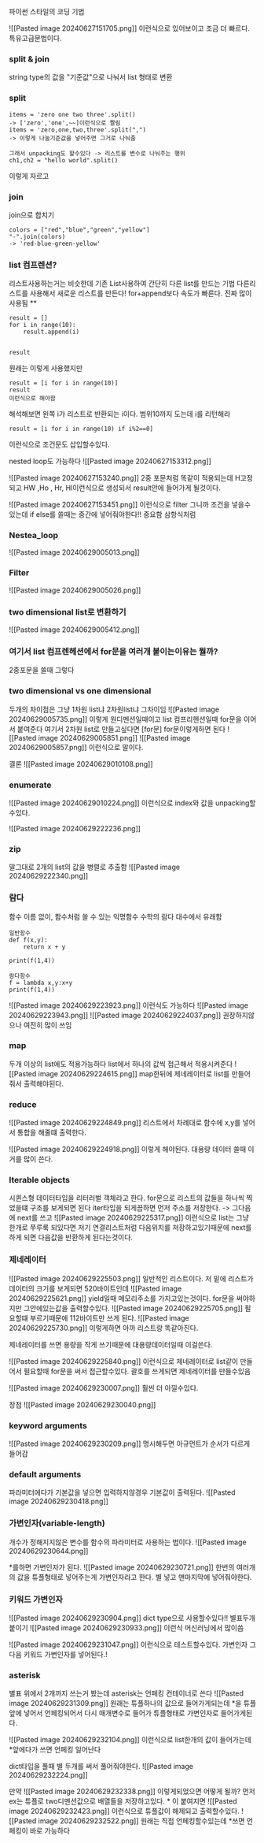 파이썬 스타일의 코딩 기법

![[Pasted image 20240627151705.png]]
이런식으로 있어보이고 조금 더 빠르다.
특유고급문법이다.


### split & join
string type의 값을 "기준값"으로 나눠서 list 형태로 변환
### split
```
items = 'zero one two three'.split()
-> ['zero','one',~~]이런식으로 짤림
items = 'zero,one,two,three'.split(",")
-> 이렇게 나눌기준값을 넣어주면 그거로 나눠줌

그래서 unpacking도 할수있다 -> 리스트를 변수로 나눠주는 행위
ch1,ch2 = "hello world".split()

```
이렇게 자르고
### join
join으로 합치기
```
colors = ["red","blue","green","yellow"]
"-".join(colors)
-> 'red-blue-green-yellow'
```



### list 컴프렌션?
리스트사용하는거는 비슷한데
기존 List사용하여 간단히 다른 list를 만드는 기법
다른리스트를 사용해서 새로운 리스트를 만든다!
for+append보다 속도가 빠른다.
진짜 많이 사용됨 **
```
result = []
for i in range(10):
	result.append(i)


result
```
원래는 이렇게 사용했지만
```
result = [i for i in range(10)]
result 
이런식으로 해야함

```
해석해보면 왼쪽 i가 리스트로 반환되는 i이다. 범위10까지 도는데 i를 리턴해라
```
result = [i for i in range(10) if i%2==0]
```
이런식으로 조건문도 삽입할수있다.

nested loop도 가능하다 
![[Pasted image 20240627153312.png]]

![[Pasted image 20240627153240.png]]
2중 포문처럼 똑같이 적용되는데 H고정 되고 HW ,Ho , Hr, Hl이런식으로 생성되서 result안에 들어가게 될것이다.

![[Pasted image 20240627153451.png]]
이런식으로 filter 그니까 조건을 넣을수있는데 
if else를 쓸때는 중간에 넣어줘야한다!! 중요함 삼항식처럼

### Nestea_loop
![[Pasted image 20240629005013.png]]
### Filter
![[Pasted image 20240629005026.png]]

### two dimensional list로 변환하기
![[Pasted image 20240629005412.png]]
### 여기서 list 컴프렌헤션에서 for문을 여러개 붙이는이유는 뭘까?
2중포문을 쓸때 그렇다


### two dimensional vs one dimensional
두개의 차이점은 그냥 1차원 list냐 2차원list냐 그차이임
![[Pasted image 20240629005735.png]]
이렇게 원디멘션일때이고 list 컴프리헨션일때 for문을 이어서 붙여준다
여기서 2차원 list로 만들고싶다면 \[for문] for문이렇게하면 된다
![[Pasted image 20240629005851.png]]
![[Pasted image 20240629005857.png]]
이런식으로 말이다.

결론
![[Pasted image 20240629010108.png]]

### enumerate 
![[Pasted image 20240629010224.png]]
이런식으로 index와 값을 unpacking할수있다.

![[Pasted image 20240629222236.png]]

### zip 
말그대로 2개의 list의 값을 병렬로 추출함
![[Pasted image 20240629222340.png]]


### 람다 
함수 이름 없이, 함수처럼 쓸  수 있는 익명함수
수학의 람다 대수에서 유래함

```
일반함수
def f(x,y):
	return x + y

print(f(1,4))

람다함수
f = lambda x,y:x+y
print(f(1,4))
```

![[Pasted image 20240629223923.png]]
이런식도 가능하다
![[Pasted image 20240629223943.png]]
![[Pasted image 20240629224037.png]]
권장하지않으나 여전히 많이 쓰임

### map
두개 이상의 list에도 적용가능하다
list에서 하나의 값씩 접근해서 적용시켜준다
![[Pasted image 20240629224615.png]]
map한뒤에 제네레이터로 list를 만들어줘서 출력해야된다.


### reduce
![[Pasted image 20240629224849.png]]
리스트에서 차례대로 함수에 x,y를 넣어서 통합을 해줄떄 출력한다.

![[Pasted image 20240629224918.png]]
이렇게 해야된다.
대용량 데이터 쓸때 이거를 많이 쓴다.

### lterable objects
시퀸스형 데이터타입을 리터러벌 객체라고 한다. 
for문으로 리스트의 값들을 하나씩 찍었을떄
구조를 보게되면 된다
iter타입을 되게끔하면 먼저 주소를 저장한다. -> 그다음에 next를 쓰고 
![[Pasted image 20240629225317.png]]
이런식으로 list는 그냥 한개로 쭈루룩 되있다면
저기 연결리스트처럼 다음위치를 저장하고있기때문에 next를 하게 되면 다음값을 반환하게 된다는것이다.


### 제네레이터
![[Pasted image 20240629225503.png]]
일반적인 리스트이다.
저 밑에 리스트가 데이터의 크기를 보게되면 520바이트인데
![[Pasted image 20240629225621.png]]
yield일때 메모리주소를 가지고있는것이다.
for문을 써야하지만 그안에있는값을 출력할수있다.
![[Pasted image 20240629225705.png]]
필요할떄 부르기때문에 112바이트만 쓰게 된다.
![[Pasted image 20240629225730.png]]
이렇게하면 아까 리스트랑 똑같아진다.

제네레이터를 쓰면 용량을 작게 쓰기때문에 대용량데이터일때 이걸쓴다.

![[Pasted image 20240629225840.png]]
이런식으로 제네레이터로 list같이 만들어서 필요할때 for문을 써서 접근할수있다.
괄호를 쓰게되면 제네레이터를 만들수있음

![[Pasted image 20240629230007.png]]
훨씬 더 아낄수있다.

장점
![[Pasted image 20240629230040.png]]


### keyword arguments
![[Pasted image 20240629230209.png]]
명시해두면 아규먼트가 순서가 다르게 들어감
### default arguments
파라미터에다가 기본값을 넣으면 입력하지않경우 기본값이 출력된다.
![[Pasted image 20240629230418.png]]


### 가변인자(variable-length)
개수가 정해지지않은 변수를 함수의 파라미터로 사용하는 법이다.
![[Pasted image 20240629230644.png]]

\*를하면 가변인자가 된다.
![[Pasted image 20240629230721.png]]
한번의 여러개의 값을 튜플형태로 넣어주는게 가변인자라고 한다. 별 넣고 맨마지막에 넣어줘야한다.

### 키워드 가변인자
![[Pasted image 20240629230904.png]]
dict type으로 사용할수있다!!
별표두개 붙이기
![[Pasted image 20240629230933.png]]
이런식
머신러닝에서 많이씀


![[Pasted image 20240629231047.png]]
이런식으로 테스트할수있다.
가변인자 그다음 키워드 가변인자를 넣어된다.!



### asterisk
별표 위에서 2개까지 쓰는거 봤는데 asterisk는 언페킹 컨테이너로 쓴다
![[Pasted image 20240629231309.png]]
원래는 튜플하나의 값으로 들어가게되는데 \*을 튜플앞에 넣어서
언페킹되어서 다시 매개변수로 들어가 튜플형태로 가변인자로 들어가게된다.


![[Pasted image 20240629232104.png]]
이런식으로 list한개의 값이 들어가는데
\*앞에다가 쓰면 언페킹 일어난다

dict타입을 풀때 별 두개를 써서 풀어줘야한다.
![[Pasted image 20240629232224.png]]

만약
![[Pasted image 20240629232338.png]]
이렇게되었으면 어떻게 될까?
먼저 ex는 튜플로 two디멘션값으로 배열들을 저장하고있다.
\* 이 붙여지면 
![[Pasted image 20240629232423.png]]
이런식으로 튜플값이 해제되고 출력할수있다.
![[Pasted image 20240629232522.png]]
원래는 직접 언페킹할수있는데 \*쓰면 언페킹이 바로 가능하다